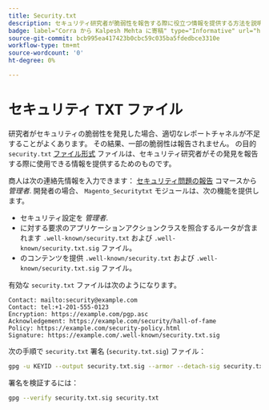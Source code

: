 ```yaml
---
title: Security.txt
description: セキュリティ研究者が脆弱性を報告する際に役立つ情報を提供する方法を説明します。
badge: label="Corra から Kalpesh Mehta に寄稿" type="Informative" url="https://solutionpartners.adobe.com/s/directory/detail/corra" tooltip="Kalpesh Mehta"
source-git-commit: bcb995ea417423b0cbc59c035ba5fdedbce3310e
workflow-type: tm+mt
source-wordcount: '0'
ht-degree: 0%

---
```



# セキュリティ TXT ファイル

研究者がセキュリティの脆弱性を発見した場合、適切なレポートチャネルが不足することがよくあります。 その結果、一部の脆弱性は報告されません。 の目的 `security.txt` [ファイル形式](https://datatracker.ietf.org/doc/html/draft-foudil-securitytxt-09) ファイルは、セキュリティ研究者がその発見を報告する際に使用できる情報を提供するためのものです。

商人は次の連絡先情報を入力できます： [セキュリティ問題の報告](https://docs.magento.com/user-guide/stores/security-issue-reporting.html) コマースから _管理者_. 開発者の場合、 `Magento_Securitytxt` モジュールは、次の機能を提供します。

- セキュリティ設定を _管理者_.
- に対する要求のアプリケーションアクションクラスを照合するルータが含まれます `.well-known/security.txt` および `.well-known/security.txt.sig` ファイル。
- のコンテンツを提供 `.well-known/security.txt` および `.well-known/security.txt.sig` ファイル。

有効な `security.txt` ファイルは次のようになります。

```text
Contact: mailto:security@example.com
Contact: tel:+1-201-555-0123
Encryption: https://example.com/pgp.asc
Acknowledgement: https://example.com/security/hall-of-fame
Policy: https://example.com/security-policy.html
Signature: https://example.com/.well-known/security.txt.sig
```

次の手順で `security.txt` 署名 (`security.txt.sig`) ファイル：

```bash
gpg -u KEYID --output security.txt.sig --armor --detach-sig security.txt
```

署名を検証するには：

```bash
gpg --verify security.txt.sig security.txt
```
